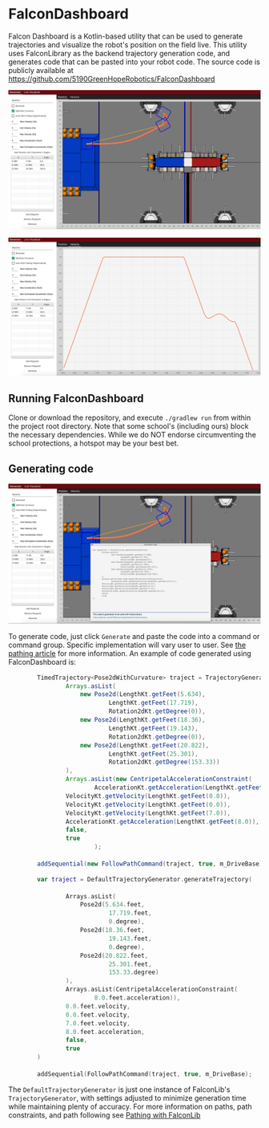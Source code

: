 # FalconDashboard

Falcon Dashboard is a Kotlin-based utility that can be used to generate
trajectories and visualize the robot's position on the field live. This
utility uses FalconLibrary as the backend trajectory generation code,
and generates code that can be pasted into your robot code. The source
code is publicly available at https://github.com/5190GreenHopeRobotics/FalconDashboard

![](images/dash1.png)

![](images/dash2.png)

## Running FalconDashboard

Clone or download the repository, and execute
`./gradlew run` from within the project root
directory. Note that some school's (including ours) block
the necessary dependencies. While we do NOT endorse
circumventing the school protections, a hotspot may be your
best bet.

## Generating code

![](images/dash3.png)

To generate code, just click `Generate` and paste the code into
a command or command group. Specific implementation will vary
user to user. See [the pathing article](docs/guides/falconlib/pathing) for more
information. An example of code generated using FalconDashboard is:

```java
        TimedTrajectory<Pose2dWithCurvature> traject = TrajectoryGeneratorKt.getDefaultTrajectoryGenerator().generateTrajectory(
                Arrays.asList(
                    new Pose2d(LengthKt.getFeet(5.634),
                            LengthKt.getFeet(17.719),
                            Rotation2dKt.getDegree(0)),
                    new Pose2d(LengthKt.getFeet(18.36),
                            LengthKt.getFeet(19.143),
                            Rotation2dKt.getDegree(0)),
                    new Pose2d(LengthKt.getFeet(20.822),
                            LengthKt.getFeet(25.301),
                            Rotation2dKt.getDegree(153.33))
                ),
                Arrays.asList(new CentripetalAccelerationConstraint(
                        AccelerationKt.getAcceleration(LengthKt.getFeet(8.0)))),
                VelocityKt.getVelocity(LengthKt.getFeet(0.0)),
                VelocityKt.getVelocity(LengthKt.getFeet(0.0)),
                VelocityKt.getVelocity(LengthKt.getFeet(7.0)),
                AccelerationKt.getAcceleration(LengthKt.getFeet(8.0)),
                false,
                true
                        );

        addSequential(new FollowPathCommand(traject, true, m_DriveBase);
```
```kotlin
        var traject = DefaultTrajectoryGenerator.generateTrajectory(

                Arrays.asList(
                    Pose2d(5.634.feet,
                            17.719.feet,
                            0.degree),
                    Pose2d(18.36.feet,
                            19.143.feet,
                            0.degree),
                    Pose2d(20.822.feet,
                            25.301.feet,
                            153.33.degree)
                ),
                Arrays.asList(CentripetalAccelerationConstraint(
                        8.0.feet.acceleration)),
                0.0.feet.velocity,
                0.0.feet.velocity,
                7.0.feet.velocity,
                8.0.feet.acceleration,
                false,
                true
        )

        addSequential(FollowPathCommand(traject, true, m_DriveBase);

```

The `DefaultTrajectoryGenerator` is just one instance
of FalconLib's `TrajectoryGenerator`, with settings
adjusted to minimize generation time while maintaining
plenty of accuracy. For more information on paths, path constraints, and path following see [Pathing with FalconLib](docs/guides/falconlib/pathing)
